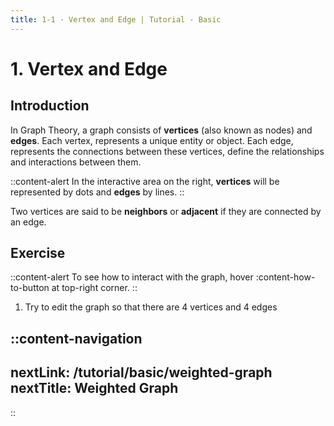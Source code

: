 ```yaml
---
title: 1-1 · Vertex and Edge | Tutorial - Basic
---
```


# 1. Vertex and Edge

## Introduction

In Graph Theory, a graph consists of **vertices** (also known as nodes) and **edges**. Each vertex, represents a unique entity or object. Each edge, represents the connections between these vertices, define the relationships and interactions between them.

::content-alert
In the interactive area on the right, **vertices** will be represented by dots and **edges** by lines.
::

Two vertices are said to be **neighbors** or **adjacent** if they are connected by an edge.

## Exercise

::content-alert
To see how to interact with the graph, hover :content-how-to-button at top-right corner.
::

1. Try to edit the graph so that there are 4 vertices and 4 edges

<!-- TODO: Adjust pagination -->
::content-navigation
---
nextLink: /tutorial/basic/weighted-graph
nextTitle: Weighted Graph
---
::